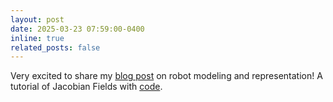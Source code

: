 ```yaml
---
layout: post
date: 2025-03-23 07:59:00-0400
inline: true
related_posts: false
---
```


Very excited to share my [blog post](https://sizhe-li.github.io/blog/2025/jacobian-fields-tutorial/) on robot modeling and representation! A tutorial of Jacobian Fields with [code](https://github.com/sizhe-li/neural-jacobian-field/tree/main). 


